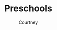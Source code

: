 ---
layout: post
title: Preschools
author: Courtney
section: resources
categories: [resources, courtney]
audience: ""
keywords: ""
goals: ""
actions: ""
---